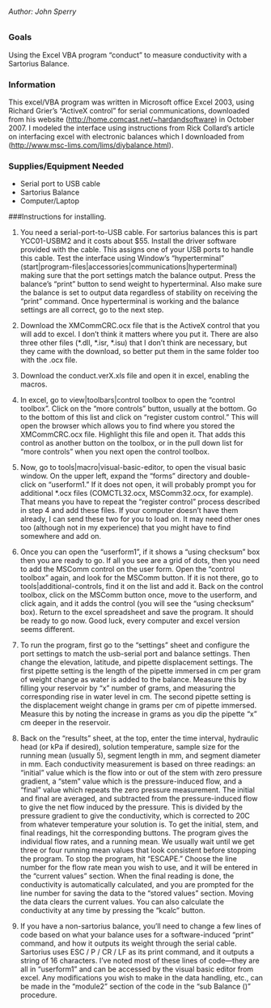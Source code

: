 ###### Author: John Sperry

### Goals

Using the Excel VBA program “conduct” to measure conductivity with a
Sartorius Balance.

### Information

This excel/VBA program was written in Microsoft office Excel 2003, using
Richard Grier’s “ActiveX control” for serial communications, downloaded
from his website (<http://home.comcast.net/~hardandsoftware>) in October
2007. I modeled the interface using instructions from Rick Collard’s
article on interfacing excel with electronic balances which I downloaded
from (<http://www.msc-lims.com/lims/diybalance.html>).

### Supplies/Equipment Needed

-   Serial port to USB cable
-   Sartorius Balance
-   Computer/Laptop

\###Instructions for installing.

1.  You need a serial-port-to-USB cable. For sartorius balances this is
    part YCC01-USBM2 and it costs about $55. Install the driver software
    provided with the cable. This assigns one of your USB ports to
    handle this cable. Test the interface using Window’s “hyperterminal”
    (start|program-files|accessories|communications|hyperterminal)
    making sure that the port settings match the balance output. Press
    the balance’s “print” button to send weight to hyperterminal. Also
    make sure the balance is set to output data regardless of stability
    on receiving the “print” command. Once hyperterminal is working and
    the balance settings are all correct, go to the next step.

2.  Download the XMCommCRC.ocx file that is the ActiveX control that you
    will add to excel. I don’t think it matters where you put it. There
    are also three other files (*.dll, *.isr, \*.isu) that I don’t think
    are necessary, but they came with the download, so better put them
    in the same folder too with the .ocx file.

3.  Download the conduct.verX.xls file and open it in excel, enabling
    the macros.

4.  In excel, go to view|toolbars|control toolbox to open the “control
    toolbox”. Click on the “more controls” button, usually at the
    bottom. Go to the bottom of this list and click on “register custom
    control.” This will open the browser which allows you to find where
    you stored the XMCommCRC.ocx file. Highlight this file and open it.
    That adds this control as another button on the toolbox, or in the
    pull down list for “more controls” when you next open the control
    toolbox.

5.  Now, go to tools|macro|visual-basic-editor, to open the visual basic
    window. On the upper left, expand the “forms” directory and
    double-click on “userform1.” If it does not open, it will probably
    prompt you for additional \*.ocx files (COMCTL32.ocx, MSComm32.ocx,
    for example). That means you have to repeat the “register control”
    process described in step 4 and add these files. If your computer
    doesn’t have them already, I can send these two for you to load on.
    It may need other ones too (although not in my experience) that you
    might have to find somewhere and add on.

6.  Once you can open the “userform1”, if it shows a “using checksum”
    box then you are ready to go. If all you see are a grid of dots,
    then you need to add the MSComm control on the user form. Open the
    “control toolbox” again, and look for the MSComm button. If it is
    not there, go to tools|additional-controls, find it on the list and
    add it. Back on the control toolbox, click on the MSComm button
    once, move to the userform, and click again, and it adds the control
    (you will see the “using checksum” box). Return to the excel
    spreadsheet and save the program. It should be ready to go now. Good
    luck, every computer and excel version seems different.

7.  To run the program, first go to the “settings” sheet and configure
    the port settings to match the usb-serial port and balance settings.
    Then change the elevation, latitude, and pipette displacement
    settings. The first pipette setting is the length of the pipette
    immersed in cm per gram of weight change as water is added to the
    balance. Measure this by filling your reservoir by “x” number of
    grams, and measuring the corresponding rise in water level in cm.
    The second pipette setting is the displacement weight change in
    grams per cm of pipette immersed. Measure this by noting the
    increase in grams as you dip the pipette “x” cm deeper in the
    reservoir.

8.  Back on the “results” sheet, at the top, enter the time interval,
    hydraulic head (or kPa if desired), solution temperature, sample
    size for the running mean (usually 5), segment length in mm, and
    segment diameter in mm. Each conductivity measurement is based on
    three readings: an “initial” value which is the flow into or out of
    the stem with zero pressure gradient, a “stem” value which is the
    pressure-induced flow, and a “final” value which repeats the zero
    pressure measurement. The initial and final are averaged, and
    subtracted from the pressure-induced flow to give the net flow
    induced by the pressure. This is divided by the pressure gradient to
    give the conductivity, which is corrected to 20C from whatever
    temperature your solution is. To get the initial, stem, and final
    readings, hit the corresponding buttons. The program gives the
    individual flow rates, and a running mean. We usually wait until we
    get three or four running mean values that look consistent before
    stopping the program. To stop the program, hit “ESCAPE.” Choose the
    line number for the flow rate mean you wish to use, and it will be
    entered in the “current values” section. When the final reading is
    done, the conductivity is automatically calculated, and you are
    prompted for the line number for saving the data to the “stored
    values” section. Moving the data clears the current values. You can
    also calculate the conductivity at any time by pressing the “kcalc”
    button.

9.  If you have a non-sartorius balance, you’ll need to change a few
    lines of code based on what your balance uses for a software-induced
    “print” command, and how it outputs its weight through the serial
    cable. Sartorius uses ESC / P / CR / LF as its print command, and it
    outputs a string of 16 characters. I’ve noted most of these lines of
    code—they are all in “userform1” and can be accessed by the visual
    basic editor from excel. Any modifications you wish to make in the
    data handling, etc., can be made in the “module2” section of the
    code in the “sub Balance ()” procedure.
